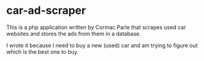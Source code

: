 car-ad-scraper
==============

This is a php application written by Cormac Parle that scrapes used car websites and stores the ads from them in a database.

I wrote it because I need to buy a new (used) car and am trying to figure out which is the best one to buy.
